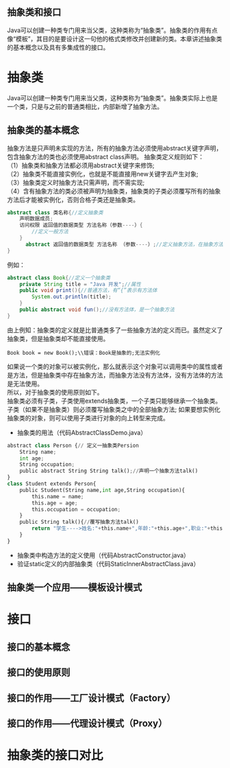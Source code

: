 抽象类和接口
----------
Java可以创建一种类专门用来当父类，这种类称为“抽象类”。抽象类的作用有点像“模板”，其目的是要设计这一句他的格式类修改并创建新的类。本章讲述抽象类的基本概念以及具有多集成性的接口。

# 抽象类
Java可以创建一种类专门用来当父类，这种类称为“抽象类”。抽象类实际上也是一个类，只是与之前的普通类相比，内部新增了抽象方法。

## 抽象类的基本概念
  抽象方法是只声明未实现的方法，所有的抽象方法必须使用abstract关键字声明，包含抽象方法的类也必须使用abstract class声明。
  抽象类定义规则如下：  
  （1）抽象类和抽象方法都必须用abstract关键字来修饰;   
  （2）抽象类不能直接实例化，也就是不能直接用new关键字去产生对象;  
  （3）抽象类定义时抽象方法只需声明，而不需实现;  
  （4）含有抽象方法的类必须被声明为抽象类，抽象类的子类必须覆写所有的抽象方法后才能被实例化，否则合格子类还是抽象类。

```java
abstract class 类名称{//定义抽象类
    声明数据成员;
    访问权限 返回值的数据类型 方法名称（参数----）{
        //定义一般方法
    }
      abstract 返回值的数据类型 方法名称 （参数----）;//定义抽象方法，在抽象方法里没有定义方法体
}						

```

例如：

```java
abstract class Book{//定义一个抽象类
    private String title = "Java 开发";//属性
    public void print(){//普通方法，有“{”表示有方法体
        System.out.println(title);
    }
    public abstract void fun();//没有方法体，是一个抽象方法
}
```

由上例知：抽象类的定义就是比普通类多了一些抽象方法的定义而已。虽然定义了抽象类，但是抽象类却不能直接使用。

`Book book = new Book();\\错误：Book是抽象的;无法实例化`

  如果说一个类的对象可以被实例化，那么就表示这个对象可以调用类中的属性或者是方法，但是抽象类中存在抽象方法，而抽象方法没有方法体，没有方法体的方法是无法使用。          
所以，对于抽象类的使用原则如下。  
抽象类必须有子类，子类使用extends抽象类，一个子类只能够继承一个抽象类。  
子类（如果不是抽象类）则必须覆写抽象类之中的全部抽象方法;
如果要想实例化抽象类的对象，则可以使用子类进行对象的向上转型来完成。
- 抽象类的用法（代码AbstractClassDemo.java）

```python
abstract class Person {// 定义一抽象类Persion
	String name; 
	int age;
	String occupation;
	public abstract String String talk();//声明一个抽象方法talk()
}
class Student extends Person{
	public Student(String name,int age,String occupation){
		this.name = name;
		this.age = age;
		this.occupation = occupation;
	}
	public String talk(){//覆写抽象方法talk()
		return "学生---->姓名:"+this.name+",年龄:"+this.age+",职业:"+this.occupation+"!"
	}
}
```

- 抽象类中构造方法的定义使用（代码AbstractConstructor.java）
- 验证static定义的内部抽象类（代码StaticInnerAbstractClass.java）

## 抽象类一个应用——模板设计模式


# 接口

## 接口的基本概念

## 接口的使用原则

## 接口的作用——工厂设计模式（Factory）

## 接口的作用——代理设计模式（Proxy）

# 抽象类的接口对比

